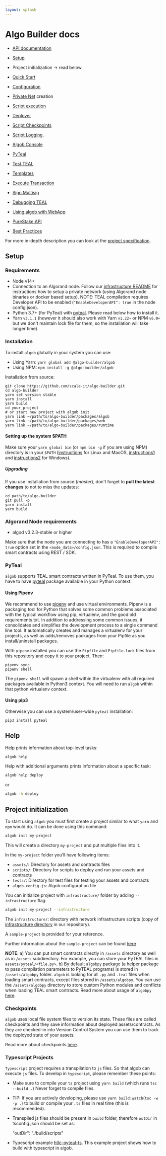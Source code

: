 ```yaml
---
layout: splash
---
```


# Algo Builder docs

- [API documentation](https://scale-it.github.io/algo-builder/api/algob/index.html)

- [Setup](#setup)
- Project initialization → read below
- [Quick Start](https://github.com/scale-it/algo-builder#quick-start)
- [Configuration](./algob-config.md)
- [Private Net](https://github.com/scale-it/algo-builder/tree/master/infrastructure/README.md) creation
- [Script execution](./user-script-execution.md)
- [Deployer](./deployer.md)
- [Script Checkpoints](./execution-checkpoints.md)
- [Script Logging](./logs.md).
- [Algob Console](./algob-console.md)
- [PyTeal](./py-teal.md)
- [Test TEAL](./testing-teal.md)
- [Templates](./templates.md)
- [Execute Transaction](./execute-transaction.md)
- [Sign Multisig](./sign-multisig.md)
- [Debugging TEAL](./debugging-teal.md)
- [Using algob with WebApp](./algob-web.md)
- [PureStake API](./purestake-api.md)
- [Best Practices](./best-practices.md)

For more in-depth description you can look at the [project specification](https://paper.dropbox.com/published/Algorand-builder-specs--A6Fraxi5VtKhHYbWkTjHfgWyBw-c4ycJtlcmEaRIbptAPqNYS6).

## Setup

### Requirements

- Node v14+
- Connection to an Algorand node. Follow our [infrastructure README](https://github.com/scale-it/algo-builder/tree/master/infrastructure/README.md) for instructions how to setup a private network (using Algorand node binaries or docker based setup).
  NOTE: TEAL compilation requires Developer API to be enabled (`"EnableDeveloperAPI": true` in the node config.json).
- Python 3.7+ (for PyTeal) with [pyteal](https://pypi.org/project/pyteal). Please read below how to install it.
- Yarn `v3.1.1` (however it should also work with Yarn `v1.22+` or NPM `v6.0+` but we don't maintain
  lock file for them, so the installation will take longer time).

### Installation

To install `algob` globally in your system you can use:

- Using Yarn: `yarn global add @algo-builder/algob`
- Using NPM: `npm install -g @algo-builder/algob`

Installation from source:

```
git clone https://github.com/scale-it/algo-builder.git
cd algo-builder
yarn set version stable
yarn install
yarn build
cd your_project
# or start new project with algob init
yarn link ~/path/to/algo-builder/packages/algob
yarn link ~/path/to/algo-builder/packages/web
yarn link ~/path/to/algo-builder/packages/runtime
```

#### Setting up the system $PATH

Make sure your `yarn global bin` (or `npm bin -g` if you are using NPM) directory is in your `$PATH` ([instructions](https://unix.stackexchange.com/questions/26047/how-to-correctly-add-a-path-to-path) for Linux and MacOS, [instructions1](https://stackoverflow.com/questions/9546324/adding-a-directory-to-the-path-environment-variable-in-windows) and [instructions2](https://www.architectryan.com/2018/03/17/add-to-the-path-on-windows-10/) for Windows).

##### Upgrading

If you use installation from source (_master_), don't forget to **pull the latest changes** to not to miss the updates:

```
cd path/to/algo-builder
git pull -p
yarn install
yarn build
```

### Algorand Node requirements

- algod v3.2.3-stable or higher

Make sure that the node you are connecting to has a `"EnableDeveloperAPI": true` option set in the `<node_data>/config.json`. This is required to compile smart contracts using REST / SDK.

### PyTeal

`algob` supports TEAL smart contracts written in PyTeal. To use them, you have to have [pyteal](https://pypi.org/project/pyteal/) package available in your Python context:

#### Using Pipenv

We recommend to use [pipenv](https://pipenv.pypa.io) and use virtual environments. Pipenv is a packaging tool for Python that solves some common problems associated with the typical workflow using pip, virtualenv, and the good old requirements.txt. In addition to addressing some common issues, it consolidates and simplifies the development process to a single command line tool. It automatically creates and manages a virtualenv for your projects, as well as adds/removes packages from your Pipfile as you install/uninstall packages.

With `pipenv` installed you can use the `Pipfile` and `Pipfile.lock` files from this repository and copy it to your project. Then:

    pipenv sync
    pipenv shell

The `pipenv shell` will spawn a shell within the virtualenv with all required packages available in Python3 context. You will need to run `algob` within that python virtualenv context.

#### Using pip3

Otherwise you can use a system/user-wide `pyteal` installation:

    pip3 install pyteal

## Help

Help prints information about top-level tasks:

```bash
algob help
```

Help with additional arguments prints information about a specific task:

```bash
algob help deploy
```

or

```bash
algob -h deploy
```

## Project initialization

To start using `algob` you must first create a project similar to what `yarn` and `npm` would do.
It can be done using this command:

```bash
algob init my-project
```

This will create a directory `my-project` and put multiple files into it.

In the `my-project` folder you'll have following items:

- `assets/`: Directory for assets and contracts files
- `scripts/`: Directory for scripts to deploy and run your assets and contracts
- `tests/`: Directory for test files for testing your assets and contracts
- `algob.config.js`: Algob configuration file

You can initialize project with `infrastructure/` folder by adding `--infrastructure` flag:

```bash
algob init my-project --infrastructure
```

The `infrastructure/`: directory with network infrastructure scripts (copy of [infrastructure directory](https://github.com/scale-it/algo-builder/tree/master/infrastructure) in our repository).

A `sample-project` is provided for your reference.

Further information about the `sample-project` can be found [here](https://github.com/scale-it/algo-builder/blob/master/packages/algob/sample-project/js/README.md)

**NOTE**:
a) You can put smart contracts directly in `/assets` directory as well as in `/assets` subdirectory. For example, you can store your PyTEAL files in `assets/pyteal/<file.py>`.
b) By default `algobpy` package (a helper package to pass compilation parameters to PyTEAL programs) is stored in `/assets/algobpy` folder. `algob` is looking for all `.py` and `.teal` files when loading smart contracts, except files stored in `/assets/algobpy`. You can use the `/assets/algobpy` directory to store custom Python modules and conflicts when loading TEAL smart contracts. Read more about usage of `algobpy` [here](https://github.com/scale-it/algo-builder/blob/master/docs/guide/py-teal.md#external-parameters-support).

### Checkpoints

`algob` uses local file system files to version its state.
These files are called checkpoints and they save information about deployed assets/contracts.
As they are checked-in into Version Control System you can use them to track the deployed state of your assets.

Read more about checkpoints [here](./execution-checkpoints.md).

### Typescript Projects

`Typescript` project requires a transpilation to `js` files. So that algob can execute `js` files.
To develop in `typescript`, please remember these points:

- Make sure to compile your `ts` project using `yarn build` (which runs `tsc --build .`) Never forget to compile files.
- TIP: If you are actively developing, please use `yarn build:watch`(`tsc -w -p .`) to build or compile your `.ts` files in real time (this is recommended).
- Transpiled js files should be present in `build` folder, therefore `outDir` in tsconfig.json should be set as:

  "outDir": "./build/scripts"

- Typescript example [htlc-pyteal-ts](https://github.com/scale-it/algo-builder/tree/master/examples/htlc-pyteal-ts). This example project shows how to build with typescript in algob.
